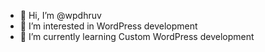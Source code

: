 - 👋 Hi, I’m @wpdhruv
- 👀 I’m interested in WordPress development
- 🌱 I’m currently learning Custom WordPress development
<!---
wpdhruv/wpdhruv is a ✨ special ✨ repository because its `README.md` (this file) appears on your GitHub profile.
You can click the Preview link to take a look at your changes.
--->
